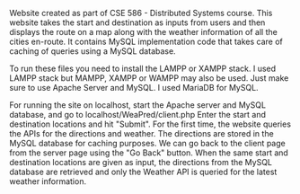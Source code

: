 Website created as part of CSE 586 - Distributed Systems course. This website takes the start and destination as inputs from users and then displays the route on a map along with the weather information of all the cities en-route. It contains MySQL implementation code that takes care of caching of queries using a MySQL database.

To run these files you need to install the LAMPP or XAMPP stack. I used LAMPP stack but MAMPP, XAMPP or WAMPP may also be used. Just make sure to use Apache Server and MySQL. I used MariaDB for MySQL.

For running the site on localhost, start the Apache server and MySQL database, and go to localhost/WeaPred/client.php Enter the start and destination locations and hit "Submit". For the first time, the website queries the APIs for the directions and weather. The directions are stored in the MySQL database for caching purposes. We can go back to the client page from the server page using the "Go Back" button. When the same start and destination locations are given as input, the directions from the MySQL database are retrieved and only the Weather API is queried for the latest weather information.
